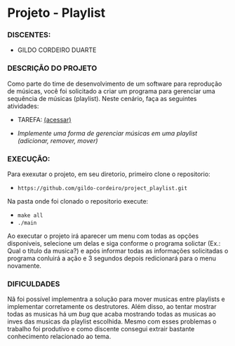 # Projeto - Playlist

### **DISCENTES**:
- GILDO CORDEIRO DUARTE

### **DESCRIÇÃO DO PROJETO**

Como parte do time de desenvolvimento de um software para reprodução de músicas, você foi
solicitado a criar um programa para gerenciar uma sequência de músicas (​playlist). Neste cenário, faça as seguintes atividades:

- TAREFA: [(acessar)](https://github.com/gildo-cordeiro/project_playlist/blob/master/Tarefas.docx)

- *Implemente uma forma de gerenciar músicas em uma playlist (adicionar, remover, mover)*

### **EXECUÇÃO:**

Para exexutar o projeto, em seu diretorio, primeiro clone o repositorio:
- `https://github.com/gildo-cordeiro/project_playlist.git`

Na pasta onde foi clonado o repositorio execute: 
- `make all`
- `./main`

Ao executar o projeto irá aparecer um menu com todas as opções disponiveis, selecione um delas e siga conforme o programa solictar (Ex.: Qual o titulo da musica?) e após informar todas as informações solicitadas o programa conluirá a ação e 3 segundos depois redicionará para o menu novamente.

### **DIFICULDADES**

Nã foi possível implementra a solução para mover musicas entre playlists e implementar corretamente os destrutores. Além disso, ao tentar mostrar todas as musicas há um *bug*
que acaba mostrando todas as musicas ao inves das musicas da playlist escolhida. Mesmo
com esses problemas o trabalho foi produtivo e como discente consegui extrair bastante 
conhecimento relacionado ao tema. 
